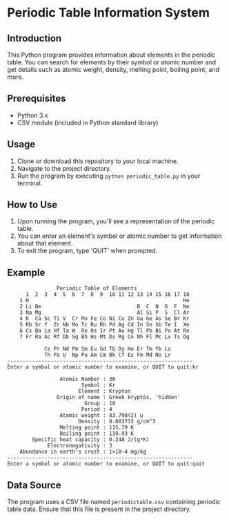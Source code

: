 # Periodic Table Information System

## Introduction
This Python program provides information about elements in the periodic table. You can search for elements by their symbol or atomic number and get details such as atomic weight, density, melting point, boiling point, and more.

## Prerequisites
- Python 3.x
- CSV module (included in Python standard library)

## Usage
1. Clone or download this repository to your local machine.
2. Navigate to the project directory.
3. Run the program by executing `python periodic_table.py` in your terminal.

## How to Use
1. Upon running the program, you'll see a representation of the periodic table.
2. You can enter an element's symbol or atomic number to get information about that element.
3. To exit the program, type 'QUIT' when prompted.

## Example
```command-line
                Periodic Table of Elements
      1  2  3  4  5  6  7  8  9  10 11 12 13 14 15 16 17 18
    1 H                                                  He
    2 Li Be                               B  C  N  O  F  Ne
    3 Na Mg                               Al Si P  S  Cl Ar
    4 K  Ca Sc Ti V  Cr Mn Fe Co Ni Cu Zn Ga Ge As Se Br Kr
    5 Rb Sr Y  Zr Nb Mo Tc Ru Rh Pd Ag Cd In Sn Sb Te I  Xe
    6 Cs Ba La Hf Ta W  Re Os Ir Pt Au Hg Tl Pb Bi Po At Rn
    7 Fr Ra Ac Rf Db Sg Bh Hs Mt Ds Rg Cn Nh Fl Mc Lv Ts Og

            Ce Pr Nd Pm Sm Eu Gd Tb Dy Ho Er Tm Yb Lu
            Th Pa U  Np Pu Am Cm Bk Cf Es Fm Md No Lr
------------------------------------------------------------
Enter a symbol or atomic number to examine, or QUIT to quit:kr

                 Atomic Number : 36
                        Symbol : Kr
                       Element : Krypton
                Origin of name : Greek kryptós, 'hidden'
                         Group : 18
                        Period : 4
                 Atomic weight : 83.798(2) u
                       Density : 0.003733 g/cm^3
                 Melting point : 115.79 K
                 Boiling point : 119.93 K
        Specific heat capacity : 0.248 J/(g*K)
             Electronegativity : 3
    Abundance in earth's crust : 1×10−4 mg/kg
------------------------------------------------------------
Enter a symbol or atomic number to examine, or QUIT to quit:quit
```
## Data Source
The program uses a CSV file named `periodictable.csv` containing periodic table data. Ensure that this file is present in the project directory.


